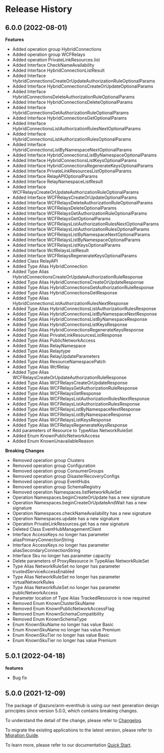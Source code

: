 # Release History
    
## 6.0.0 (2022-08-01)
    
**Features**

  - Added operation group HybridConnections
  - Added operation group WCFRelays
  - Added operation PrivateLinkResources.list
  - Added Interface CheckNameAvailability
  - Added Interface HybridConnectionListResult
  - Added Interface HybridConnectionsCreateOrUpdateAuthorizationRuleOptionalParams
  - Added Interface HybridConnectionsCreateOrUpdateOptionalParams
  - Added Interface HybridConnectionsDeleteAuthorizationRuleOptionalParams
  - Added Interface HybridConnectionsDeleteOptionalParams
  - Added Interface HybridConnectionsGetAuthorizationRuleOptionalParams
  - Added Interface HybridConnectionsGetOptionalParams
  - Added Interface HybridConnectionsListAuthorizationRulesNextOptionalParams
  - Added Interface HybridConnectionsListAuthorizationRulesOptionalParams
  - Added Interface HybridConnectionsListByNamespaceNextOptionalParams
  - Added Interface HybridConnectionsListByNamespaceOptionalParams
  - Added Interface HybridConnectionsListKeysOptionalParams
  - Added Interface HybridConnectionsRegenerateKeysOptionalParams
  - Added Interface PrivateLinkResourcesListOptionalParams
  - Added Interface RelayAPIOptionalParams
  - Added Interface RelayNamespaceListResult
  - Added Interface WCFRelaysCreateOrUpdateAuthorizationRuleOptionalParams
  - Added Interface WCFRelaysCreateOrUpdateOptionalParams
  - Added Interface WCFRelaysDeleteAuthorizationRuleOptionalParams
  - Added Interface WCFRelaysDeleteOptionalParams
  - Added Interface WCFRelaysGetAuthorizationRuleOptionalParams
  - Added Interface WCFRelaysGetOptionalParams
  - Added Interface WCFRelaysListAuthorizationRulesNextOptionalParams
  - Added Interface WCFRelaysListAuthorizationRulesOptionalParams
  - Added Interface WCFRelaysListByNamespaceNextOptionalParams
  - Added Interface WCFRelaysListByNamespaceOptionalParams
  - Added Interface WCFRelaysListKeysOptionalParams
  - Added Interface WcfRelaysListResult
  - Added Interface WCFRelaysRegenerateKeysOptionalParams
  - Added Class RelayAPI
  - Added Type Alias HybridConnection
  - Added Type Alias HybridConnectionsCreateOrUpdateAuthorizationRuleResponse
  - Added Type Alias HybridConnectionsCreateOrUpdateResponse
  - Added Type Alias HybridConnectionsGetAuthorizationRuleResponse
  - Added Type Alias HybridConnectionsGetResponse
  - Added Type Alias HybridConnectionsListAuthorizationRulesNextResponse
  - Added Type Alias HybridConnectionsListAuthorizationRulesResponse
  - Added Type Alias HybridConnectionsListByNamespaceNextResponse
  - Added Type Alias HybridConnectionsListByNamespaceResponse
  - Added Type Alias HybridConnectionsListKeysResponse
  - Added Type Alias HybridConnectionsRegenerateKeysResponse
  - Added Type Alias PrivateLinkResourcesListResponse
  - Added Type Alias PublicNetworkAccess
  - Added Type Alias RelayNamespace
  - Added Type Alias Relaytype
  - Added Type Alias RelayUpdateParameters
  - Added Type Alias ResourceNamespacePatch
  - Added Type Alias WcfRelay
  - Added Type Alias WCFRelaysCreateOrUpdateAuthorizationRuleResponse
  - Added Type Alias WCFRelaysCreateOrUpdateResponse
  - Added Type Alias WCFRelaysGetAuthorizationRuleResponse
  - Added Type Alias WCFRelaysGetResponse
  - Added Type Alias WCFRelaysListAuthorizationRulesNextResponse
  - Added Type Alias WCFRelaysListAuthorizationRulesResponse
  - Added Type Alias WCFRelaysListByNamespaceNextResponse
  - Added Type Alias WCFRelaysListByNamespaceResponse
  - Added Type Alias WCFRelaysListKeysResponse
  - Added Type Alias WCFRelaysRegenerateKeysResponse
  - Add parameters of Resource to TypeAlias NetworkRuleSet
  - Added Enum KnownPublicNetworkAccess
  - Added Enum KnownUnavailableReason

**Breaking Changes**

  - Removed operation group Clusters
  - Removed operation group Configuration
  - Removed operation group ConsumerGroups
  - Removed operation group DisasterRecoveryConfigs
  - Removed operation group EventHubs
  - Removed operation group SchemaRegistry
  - Removed operation Namespaces.listNetworkRuleSet
  - Operation Namespaces.beginCreateOrUpdate has a new signature
  - Operation Namespaces.beginCreateOrUpdateAndWait has a new signature
  - Operation Namespaces.checkNameAvailability has a new signature
  - Operation Namespaces.update has a new signature
  - Operation PrivateLinkResources.get has a new signature
  - Deleted Class EventHubManagementClient
  - Interface AccessKeys no longer has parameter aliasPrimaryConnectionString
  - Interface AccessKeys no longer has parameter aliasSecondaryConnectionString
  - Interface Sku no longer has parameter capacity
  - Delete parameters of ProxyResource in TypeAlias NetworkRuleSet
  - Type Alias NetworkRuleSet no longer has parameter trustedServiceAccessEnabled
  - Type Alias NetworkRuleSet no longer has parameter virtualNetworkRules
  - Type Alias NetworkRuleSet no longer has parameter publicNetworkAccess
  - Parameter location of Type Alias TrackedResource is now required
  - Removed Enum KnownClusterSkuName
  - Removed Enum KnownPublicNetworkAccessFlag
  - Removed Enum KnownSchemaCompatibility
  - Removed Enum KnownSchemaType
  - Enum KnownSkuName no longer has value Basic
  - Enum KnownSkuName no longer has value Premium
  - Enum KnownSkuTier no longer has value Basic
  - Enum KnownSkuTier no longer has value Premium
    
## 5.0.1 (2022-04-18)

**features**

  - Bug fix

## 5.0.0 (2021-12-09)

The package of @azure/arm-eventhub is using our next generation design principles since version 5.0.0, which contains breaking changes.

To understand the detail of the change, please refer to [Changelog](https://aka.ms/js-track2-changelog).

To migrate the existing applications to the latest version, please refer to [Migration Guide](https://aka.ms/js-track2-migration-guide).

To learn more, please refer to our documentation [Quick Start](https://aka.ms/js-track2-quickstart).
